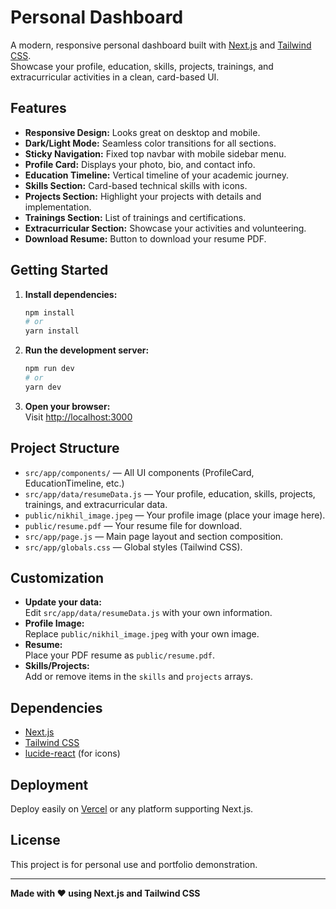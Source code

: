 # Personal Dashboard

A modern, responsive personal dashboard built with [Next.js](https://nextjs.org) and [Tailwind CSS](https://tailwindcss.com).  
Showcase your profile, education, skills, projects, trainings, and extracurricular activities in a clean, card-based UI.

## Features

- **Responsive Design:** Looks great on desktop and mobile.
- **Dark/Light Mode:** Seamless color transitions for all sections.
- **Sticky Navigation:** Fixed top navbar with mobile sidebar menu.
- **Profile Card:** Displays your photo, bio, and contact info.
- **Education Timeline:** Vertical timeline of your academic journey.
- **Skills Section:** Card-based technical skills with icons.
- **Projects Section:** Highlight your projects with details and implementation.
- **Trainings Section:** List of trainings and certifications.
- **Extracurricular Section:** Showcase your activities and volunteering.
- **Download Resume:** Button to download your resume PDF.

## Getting Started

1. **Install dependencies:**
   ```bash
   npm install
   # or
   yarn install
   ```

2. **Run the development server:**
   ```bash
   npm run dev
   # or
   yarn dev
   ```

3. **Open your browser:**  
   Visit [http://localhost:3000](http://localhost:3000)

## Project Structure

- `src/app/components/` — All UI components (ProfileCard, EducationTimeline, etc.)
- `src/app/data/resumeData.js` — Your profile, education, skills, projects, trainings, and extracurricular data.
- `public/nikhil_image.jpeg` — Your profile image (place your image here).
- `public/resume.pdf` — Your resume file for download.
- `src/app/page.js` — Main page layout and section composition.
- `src/app/globals.css` — Global styles (Tailwind CSS).

## Customization

- **Update your data:**  
  Edit `src/app/data/resumeData.js` with your own information.
- **Profile Image:**  
  Replace `public/nikhil_image.jpeg` with your own image.
- **Resume:**  
  Place your PDF resume as `public/resume.pdf`.
- **Skills/Projects:**  
  Add or remove items in the `skills` and `projects` arrays.

## Dependencies

- [Next.js](https://nextjs.org)
- [Tailwind CSS](https://tailwindcss.com)
- [lucide-react](https://lucide.dev/icons/) (for icons)

## Deployment

Deploy easily on [Vercel](https://vercel.com/) or any platform supporting Next.js.

## License

This project is for personal use and portfolio demonstration.

---

**Made with ❤️ using Next.js and Tailwind CSS**
